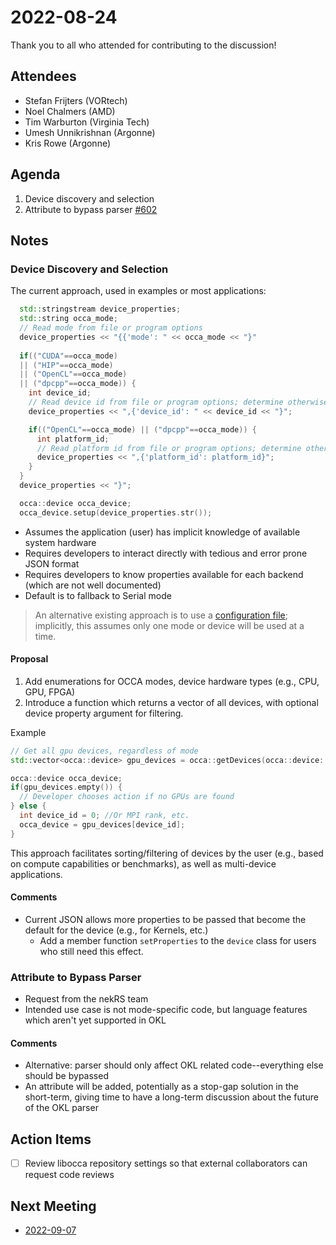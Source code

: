 # 2022-08-24

Thank you to all who attended for contributing to the discussion!

## Attendees

- Stefan Frijters (VORtech)
- Noel Chalmers (AMD)
- Tim Warburton (Virginia Tech)
- Umesh Unnikrishnan (Argonne)
- Kris Rowe (Argonne)

## Agenda

1. Device discovery and selection
2. Attribute to bypass parser [\#602](https://github.com/libocca/occa/issues/602)

## Notes

### Device Discovery and Selection

The current approach, used in examples or most applications:
```cpp
  std::stringstream device_properties;  
  std::string occa_mode;
  // Read mode from file or program options
  device_properties << "{{'mode': " << occa_mode << "}"
  
  if(("CUDA"==occa_mode) 
  || ("HIP"==occa_mode)
  || ("OpenCL"==occa_mode)
  || ("dpcpp"==occa_mode)) {
    int device_id;
    // Read device id from file or program options; determine otherwise.    
    device_properties << ",{'device_id': " << device_id << "}";

    if(("OpenCL"==occa_mode) || ("dpcpp"==occa_mode)) {
      int platform_id;
      // Read platform id from file or program options; determine otherwise
      device_properties << ",{'platform_id': platform_id}";
    }
  }
  device_properties << "}";

  occa::device occa_device;
  occa_device.setup(device_properties.str());
```

- Assumes the application (user) has implicit knowledge of available system hardware
- Requires developers to interact directly with tedious and error prone JSON format
- Requires developers to know properties available for each backend (which are not well documented)
- Default is to fallback to Serial mode

> An alternative existing approach is to use a [configuration file](https://github.com/libocca/occa/blob/development/config.default.json); implicitly, this assumes only one mode or device will be used at a time.

#### **Proposal**

1. Add enumerations for OCCA modes, device hardware types (e.g., CPU, GPU, FPGA)
2. Introduce a function which returns a vector of all devices, with optional device property argument for filtering.

Example
```cpp
// Get all gpu devices, regardless of mode
std::vector<occa::device> gpu_devices = occa::getDevices(occa::device::type::gpu);

occa::device occa_device;
if(gpu_devices.empty()) {
  // Developer chooses action if no GPUs are found
} else {
  int device_id = 0; //Or MPI rank, etc.
  occa_device = gpu_devices[device_id];
} 
```

This approach facilitates sorting/filtering of devices by the user (e.g., based on compute capabilities or benchmarks), as well as multi-device applications.

#### Comments

- Current JSON allows more properties to be passed that become the default for the device (e.g., for Kernels, etc.)
  - Add a member function `setProperties` to the `device` class for users who still need this effect. 

### Attribute to Bypass Parser

- Request from the nekRS team
- Intended use case is not mode-specific code, but language features which aren't yet supported in OKL

#### Comments

- Alternative: parser should only affect OKL related code--everything else should be bypassed
- An attribute will be added, potentially as a stop-gap solution in the short-term, giving time to have a long-term discussion about the future of the OKL parser

## Action Items

- [ ] Review libocca repository settings so that external collaborators can request code reviews

## Next Meeting

- [2022-09-07](2022-09-07.md)
